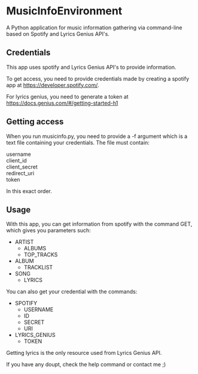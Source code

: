 # MusicInfoEnvironment

A Python application for music information gathering via command-line based on Spotify and Lyrics Genius API's.

## Credentials

This app uses spotify and Lyrics Genius API's to provide information.

To get access, you need to provide credentials made by creating a spotify app at https://developer.spotify.com/.

For lyrics genius, you need to generate a token at https://docs.genius.com/#/getting-started-h1

## Getting access

When you run musicinfo.py, you need to provide a -f argument which is a text file containing your credentials. The file must contain:

username  
client_id  
client_secret  
redirect_uri  
token  

In this exact order.

## Usage

With this app, you can get information from spotify with the command GET, which gives you parameters such:

* ARTIST
     * ALBUMS
     * TOP_TRACKS
* ALBUM
     * TRACKLIST
* SONG
     * LYRICS

You can also get your credential with the commands:

* SPOTIFY
    * USERNAME
    * ID
    * SECRET
    * URI
* LYRICS_GENIUS
    * TOKEN

Getting lyrics is the only resource used from Lyrics Genius API.  
  
If you have any doupt, check the help command or contact me ;)
